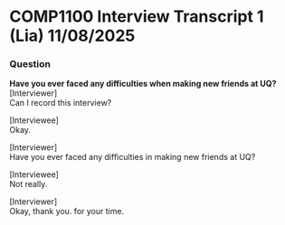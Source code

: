 # COMP1100 Interview Transcript 1 (Lia) 11/08/2025
### Question
**Have you ever faced any difficulties when making new friends at UQ?**  
[Interviewer]  
Can I record this interview?  

[Interviewee]  
Okay.  

[Interviewer]  
Have you ever faced any difficulties in making new friends at UQ?  

[Interviewee]  
Not really.  

[Interviewer]  
Okay, thank you. for your time.  